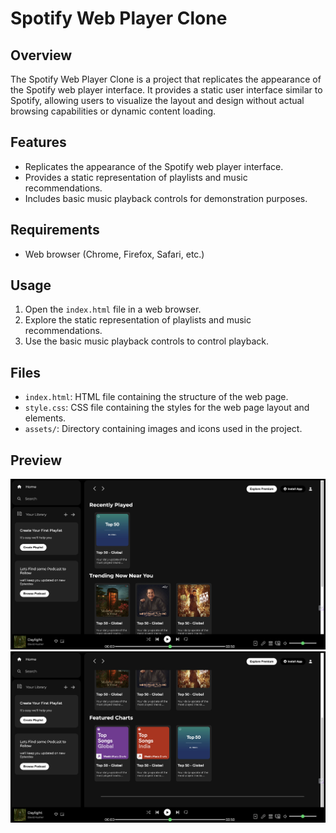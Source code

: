 # Spotify Web Player Clone

## Overview

The Spotify Web Player Clone is a project that replicates the appearance of the Spotify web player interface. It provides a static user interface similar to Spotify, allowing users to visualize the layout and design without actual browsing capabilities or dynamic content loading.

## Features

- Replicates the appearance of the Spotify web player interface.
- Provides a static representation of playlists and music recommendations.
- Includes basic music playback controls for demonstration purposes.

## Requirements

- Web browser (Chrome, Firefox, Safari, etc.)

## Usage

1. Open the `index.html` file in a web browser.
2. Explore the static representation of playlists and music recommendations.
3. Use the basic music playback controls to control playback.

## Files

- `index.html`: HTML file containing the structure of the web page.
- `style.css`: CSS file containing the styles for the web page layout and elements.
- `assets/`: Directory containing images and icons used in the project.

## Preview

![Spotify Web Player Clone Preview](./assets/1.png)
![Spotify Web Player Clone Preview](./assets/2.png)
